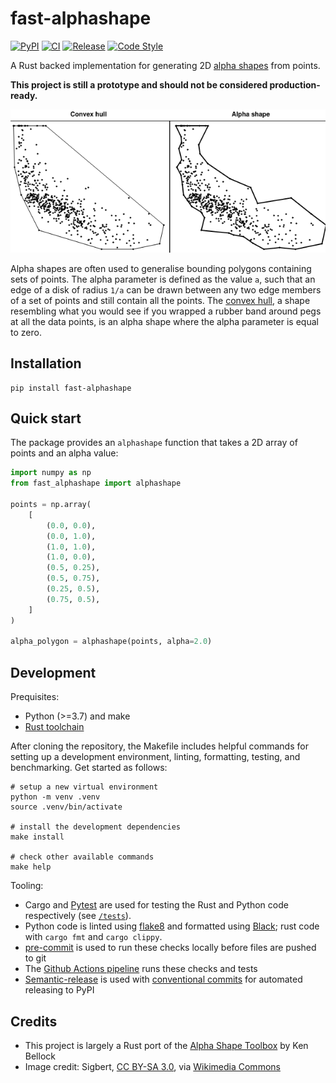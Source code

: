 # fast-alphashape

[![PyPI](https://img.shields.io/pypi/v/fast-alphashape?style=for-the-badge)](https://pypi.org/project/fast-alphashape/)
[![CI](https://img.shields.io/github/actions/workflow/status/mblackgeo/fast-alphashape/ci.yml?label=CI&style=for-the-badge)](https://github.com/mblackgeo/fast-alphashape/actions)
[![Release](https://img.shields.io/github/actions/workflow/status/mblackgeo/fast-alphashape/release.yml?label=RELEASE&style=for-the-badge)](https://github.com/mblackgeo/fast-alphashape/actions)
[![Code Style](https://img.shields.io/static/v1?label=code%20style&message=black&color=blue&style=for-the-badge)](https://github.com/psf/black)

A Rust backed implementation for generating 2D [alpha shapes](https://en.wikipedia.org/wiki/Alpha_shape) from points.

**This project is still a prototype and should not be considered production-ready.**

![Comparison of convex hull versus alpha shape](image.png)

Alpha shapes are often used to generalise bounding polygons containing sets of points. The alpha parameter is defined as the value `a`, such that an edge of a disk of radius `1/a` can be drawn between any two edge members of a set of points and still contain all the points. The [convex hull](https://en.wikipedia.org/wiki/Convex_hull), a shape resembling what you would see if you wrapped a rubber band around pegs at all the data points, is an alpha shape where the alpha parameter is equal to zero.


## Installation

```shell
pip install fast-alphashape
```


## Quick start

The package provides an `alphashape` function that takes a 2D array of points and an alpha value:

```python
import numpy as np
from fast_alphashape import alphashape

points = np.array(
    [
        (0.0, 0.0),
        (0.0, 1.0),
        (1.0, 1.0),
        (1.0, 0.0),
        (0.5, 0.25),
        (0.5, 0.75),
        (0.25, 0.5),
        (0.75, 0.5),
    ]
)

alpha_polygon = alphashape(points, alpha=2.0)
```


## Development

Prequisites:

* Python (>=3.7) and make
* [Rust toolchain](https://rustup.rs/)

After cloning the repository, the Makefile includes helpful commands for setting up a development environment, linting, formatting, testing, and benchmarking. Get started as follows:

```shell
# setup a new virtual environment
python -m venv .venv
source .venv/bin/activate

# install the development dependencies
make install

# check other available commands
make help
```

Tooling:

* Cargo and [Pytest](https://docs.pytest.org/en/6.2.x/) are used for testing the Rust and Python code respectively (see [`/tests`](/tests/)).
* Python code is linted using [flake8](https://flake8.pycqa.org/en/latest/) and formatted using [Black](https://github.com/psf/black); rust code with `cargo fmt` and `cargo clippy`.
* [pre-commit](https://pre-commit.com/) is used to run these checks locally before files are pushed to git
* The [Github Actions pipeline](.github/workflows/ci.yml) runs these checks and tests
* [Semantic-release](https://python-semantic-release.readthedocs.io/en/latest/) is used with [conventional commits](https://www.conventionalcommits.org/en/v1.0.0/) for automated releasing to PyPI


## Credits

* This project is largely a Rust port of the [Alpha Shape Toolbox](https://github.com/bellockk/alphashape) by Ken Bellock
* Image credit: Sigbert, [CC BY-SA 3.0](https://creativecommons.org/licenses/by-sa/3.0), via [Wikimedia Commons](https://commons.wikimedia.org/wiki/File:ScagnosticsBase.svg)
